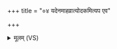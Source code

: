 +++
title = "०४ यदेनमाहव्रात्योदकमित्यप एव"

+++
<details><summary>मूलम् (VS)</summary>

यदे॑न॒माह॑व्रात्योद॒कमित्य॒प ए॒व तेनाव॑ रुन्द्धे ॥
</details>